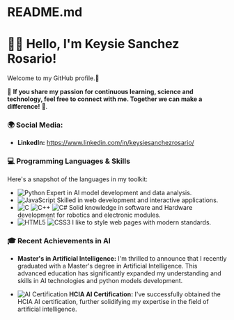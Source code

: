 # README.md

# 👋🏼 Hello, I'm Keysie Sanchez Rosario!

Welcome to my GitHub profile.🚀

🌟 **If you share my passion for continuous learning, science and technology, feel free to connect with me. Together we can make a difference!** 🌟. 

### 🌍 Social Media: 
- **LinkedIn:** https://www.linkedin.com/in/keysiesanchezrosario/
### 💻 Programming Languages & Skills

Here's a snapshot of the languages in my toolkit:

- ![Python](https://img.shields.io/badge/-Python-3776AB?style=flat-square&logo=python&logoColor=white) Expert in AI model development and data analysis.
- ![JavaScript](https://img.shields.io/badge/-JavaScript-F7DF1E?style=flat-square&logo=javascript&logoColor=black) Skilled in web development and interactive applications.
- ![C](https://img.shields.io/badge/-C-00599C?style=flat-square&logo=c&logoColor=white) ![C++](https://img.shields.io/badge/-C++-00599C?style=flat-square&logo=cplusplus&logoColor=white) ![C#](https://img.shields.io/badge/-C%23-239120?style=flat-square&logo=csharp&logoColor=white) Solid knowledge in software and Hardware development for robotics and electronic modules.
- ![HTML5](https://img.shields.io/badge/-HTML5-E34F26?style=flat-square&logo=html5&logoColor=white) ![CSS3](https://img.shields.io/badge/-CSS3-1572B6?style=flat-square&logo=css3&logoColor=white) I like to style web pages with modern standards.

### 🎓 Recent Achievements in AI

- **Master's in Artificial Intelligence:** I'm thrilled to announce that I recently graduated with a Master's degree in Artificial Intelligence. This advanced education has significantly expanded my understanding and skills in AI technologies and python models development.
  
- ![AI Certification](https://img.shields.io/badge/-HCIA%20AI%20Certification-FF6A00?style=flat-square&logo=huawei&logoColor=white) **HCIA AI Certification:** I've successfully obtained the HCIA AI certification, further solidifying my expertise in the field of artificial intelligence.
